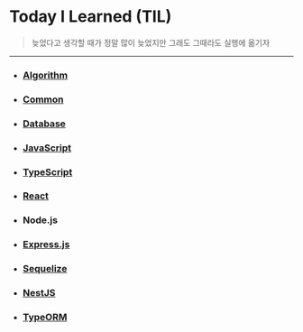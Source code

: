 # Today I Learned (TIL)

> 늦었다고 생각할 때가 정말 많이 늦었지만 그래도 그때라도 실행에 옮기자

---

- ### [Algorithm](https://github.com/ParkSangBong/TIL/tree/main/Algorithm)

- ### [Common](https://github.com/ParkSangBong/TIL/tree/main/Common)

- ### [Database](https://github.com/ParkSangBong/TIL/tree/main/Database)

- ### [JavaScript](https://github.com/ParkSangBong/TIL/tree/main/Javascript)

- ### [TypeScript](https://github.com/ParkSangBong/TIL/tree/main/Typescript)

- ### [React](https://github.com/ParkSangBong/TIL/tree/main/React)

- ### Node.js

- ### [Express.js](https://github.com/ParkSangBong/TIL/tree/main/Express.js)

- ### [Sequelize](https://github.com/ParkSangBong/TIL/tree/main/Sequelize)

- ### [NestJS](https://github.com/ParkSangBong/TIL/tree/main/NestJS)

- ### [TypeORM](https://github.com/ParkSangBong/TIL/tree/main/TypeORM)
